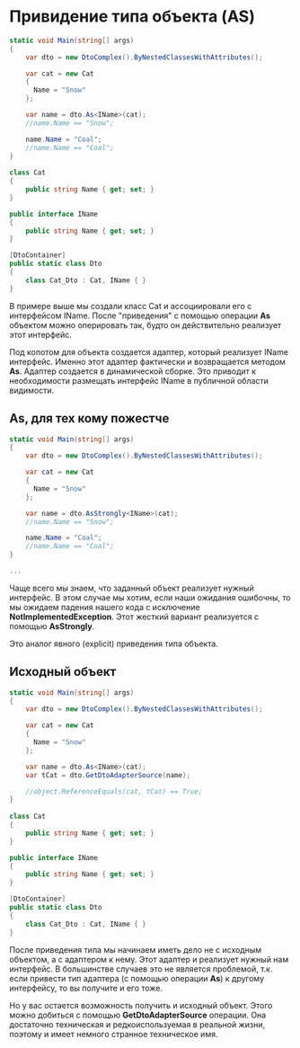 # Привидение типа объекта (AS)

```csharp
static void Main(string[] args)
{
	var dto = new DtoComplex().ByNestedClassesWithAttributes();

	var cat = new Cat
	{
	  Name = "Snow"
	};

	var name = dto.As<IName>(cat);
	//name.Name == "Snow";

	name.Name = "Coal";
	//name.Name == "Coal";
}
    
class Cat
{
	public string Name { get; set; }
}

public interface IName
{
	public string Name { get; set; }
}

[DtoContainer]
public static class Dto
{
	class Cat_Dto : Cat, IName { }
}
```

В примере выше мы создали класс Cat и ассоциировали его с интерфейсом IName. После "приведения" с помощью операции **As** объектом можно оперировать так, будто он действительно реализует этот интерфейс.

Под копотом для объекта создается адаптер, который реализует IName интерфейс. Именно этот адаптер фактически и возвращается методом **As**. Адаптер создается в динамической сборке. Это приводит к необходимости размещать интерфейс IName в публичной области видимости.

## As, для тех кому пожестче

```csharp
static void Main(string[] args)
{
	var dto = new DtoComplex().ByNestedClassesWithAttributes();

	var cat = new Cat
	{
	  Name = "Snow"
	};

	var name = dto.AsStrongly<IName>(cat);
	//name.Name == "Snow";

	name.Name = "Coal";
	//name.Name == "Coal";
}

...
```

Чаще всего мы знаем, что заданный объект реализует нужный интерфейс. В этом случае мы хотим, если наши ожидания ошибочны, то мы ожидаем падения нашего кода с исключение **NotImplementedException**. Этот жесткий вариант реализуется с помощью **AsStrongly**.

Это аналог явного (explicit) приведения типа объекта.

## Исходный объект

```csharp
static void Main(string[] args)
{
	var dto = new DtoComplex().ByNestedClassesWithAttributes();

	var cat = new Cat
	{
	  Name = "Snow"
	};

	var name = dto.As<IName>(cat);
	var tCat = dto.GetDtoAdapterSource(name);

	//object.ReferenceEquals(cat, tCat) == True;
}
    
class Cat
{
	public string Name { get; set; }
}

public interface IName
{
	public string Name { get; set; }
}

[DtoContainer]
public static class Dto
{
	class Cat_Dto : Cat, IName { }
}
```

После приведения типа мы начинаем иметь дело не с исходным объектом, а с адаптером к нему. Этот адаптер и реализует нужный нам интерфейс. В большинстве случаев это не является проблемой, т.к. если привести тип адаптера (с помощью операции **As**) к другому интерфейсу, то вы получите и его тоже.

Но у вас остается возможность получить и исходный объект. Этого можно добиться с помощью **GetDtoAdapterSource** операции. Она достаточно техническая и редкоиспользуемая в реальной жизни, поэтому и имеет немного странное техническое имя.
